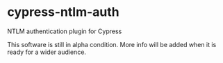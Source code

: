 # cypress-ntlm-auth
NTLM authentication plugin for Cypress

This software is still in alpha condition. More info will be added when it is ready for a wider audience.